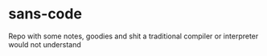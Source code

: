 # sans-code
Repo with some notes, goodies and shit a traditional compiler or interpreter would not understand
